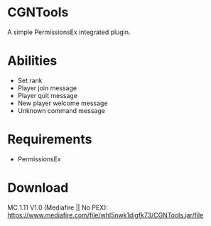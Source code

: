 # CGNTools
A simple PermissionsEx integrated plugin.

# Abilities
- Set rank
- Player join message
- Player quit message
- New player welcome message
- Unknown command message

# Requirements
- PermissionsEx

# Download
MC 1.11 V1.0 (Mediafire || No PEX): https://www.mediafire.com/file/whl5nwk1djgfk73/CGNTools.jar/file

